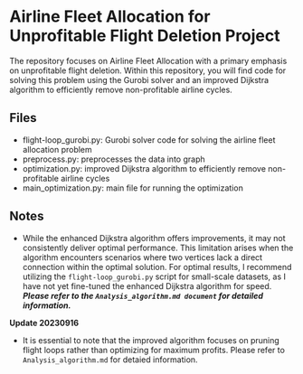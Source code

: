 #  Airline Fleet Allocation for Unprofitable Flight Deletion Project
The repository focuses on Airline Fleet Allocation with a primary emphasis on unprofitable flight deletion. Within this repository, you will find code for solving this problem using the Gurobi solver and an improved Dijkstra algorithm to efficiently remove non-profitable airline cycles.

## Files

- flight-loop_gurobi.py: Gurobi solver code for solving the airline fleet allocation problem
- preprocess.py: preprocesses the data into graph
- optimization.py: improved Dijkstra algorithm to efficiently remove non-profitable airline cycles
- main_optimization.py: main file for running the optimization

## Notes

- While the enhanced Dijkstra algorithm offers improvements, it may not consistently deliver optimal performance. This limitation arises when the algorithm encounters scenarios where two vertices lack a direct connection within the optimal solution. For optimal results, I recommend utilizing the ```flight-loop_gurobi.py``` script for small-scale datasets, as I have not yet fine-tuned the enhanced Dijkstra algorithm for speed.
_**Please refer to the ```Analysis_algorithm.md document``` for detailed information.**_


**Update 20230916**

- It is essential to note that the improved algorithm focuses on pruning flight loops rather than optimizing for maximum profits. Please refer to ```Analysis_algorithm.md``` for detaied information.